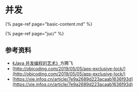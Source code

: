 # 并发

{% page-ref page="basic-content.md" %}

{% page-ref page="juc/" %}

## 参考资料

* [《Java 并发编程的艺术》](https://book.douban.com/subject/26591326/)方腾飞
* [http://objcoding.com/2019/05/05/aqs-exclusive-lock/](http://objcoding.com/2019/05/05/aqs-exclusive-lock/)
* [https://xie.infoq.cn/article/7e9a2689d223acaab1636f93d](https://xie.infoq.cn/article/7e9a2689d223acaab1636f93d)

